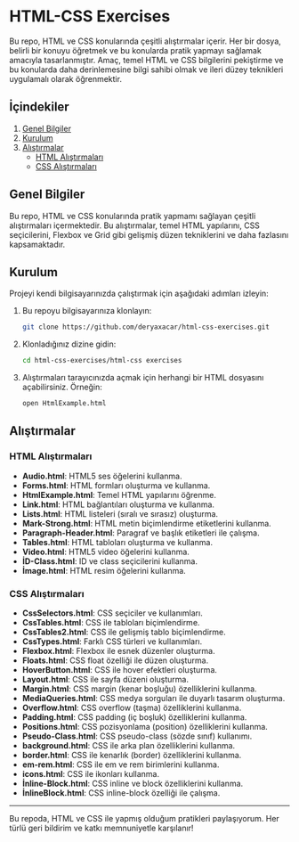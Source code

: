 # HTML-CSS Exercises

Bu repo, HTML ve CSS konularında çeşitli alıştırmalar içerir. Her bir dosya, belirli bir konuyu öğretmek ve bu konularda pratik yapmayı sağlamak amacıyla tasarlanmıştır. Amaç, temel HTML ve CSS bilgilerini pekiştirme ve bu konularda daha derinlemesine bilgi sahibi olmak ve ileri düzey teknikleri uygulamalı olarak öğrenmektir.

## İçindekiler

1. [Genel Bilgiler](#genel-bilgiler)
2. [Kurulum](#kurulum)
3. [Alıştırmalar](#alıştırmalar)
    - [HTML Alıştırmaları](#html-alıştırmaları)
    - [CSS Alıştırmaları](#css-alıştırmaları)

## Genel Bilgiler

Bu repo, HTML ve CSS konularında pratik yapmamı sağlayan çeşitli alıştırmaları içermektedir. Bu alıştırmalar, temel HTML yapılarını, CSS seçicilerini, Flexbox ve Grid gibi gelişmiş düzen tekniklerini ve daha fazlasını kapsamaktadır.

## Kurulum

Projeyi kendi bilgisayarınızda çalıştırmak için aşağıdaki adımları izleyin:

1. Bu repoyu bilgisayarınıza klonlayın:
    ```sh
    git clone https://github.com/deryaxacar/html-css-exercises.git
    ```
2. Klonladığınız dizine gidin:
    ```sh
    cd html-css-exercises/html-css exercises
    ```
3. Alıştırmaları tarayıcınızda açmak için herhangi bir HTML dosyasını açabilirsiniz. Örneğin:
    ```sh
    open HtmlExample.html
    ```

## Alıştırmalar

### HTML Alıştırmaları

- **Audio.html**: HTML5 ses öğelerini kullanma.
- **Forms.html**: HTML formları oluşturma ve kullanma.
- **HtmlExample.html**: Temel HTML yapılarını öğrenme.
- **Link.html**: HTML bağlantıları oluşturma ve kullanma.
- **Lists.html**: HTML listeleri (sıralı ve sırasız) oluşturma.
- **Mark-Strong.html**: HTML metin biçimlendirme etiketlerini kullanma.
- **Paragraph-Header.html**: Paragraf ve başlık etiketleri ile çalışma.
- **Tables.html**: HTML tabloları oluşturma ve kullanma.
- **Video.html**: HTML5 video öğelerini kullanma.
- **İD-Class.html**: ID ve class seçicilerini kullanma.
- **İmage.html**: HTML resim öğelerini kullanma.

### CSS Alıştırmaları

- **CssSelectors.html**: CSS seçiciler ve kullanımları.
- **CssTables.html**: CSS ile tabloları biçimlendirme.
- **CssTables2.html**: CSS ile gelişmiş tablo biçimlendirme.
- **CssTypes.html**: Farklı CSS türleri ve kullanımları.
- **Flexbox.html**: Flexbox ile esnek düzenler oluşturma.
- **Floats.html**: CSS float özelliği ile düzen oluşturma.
- **HoverButton.html**: CSS ile hover efektleri oluşturma.
- **Layout.html**: CSS ile sayfa düzeni oluşturma.
- **Margin.html**: CSS margin (kenar boşluğu) özelliklerini kullanma.
- **MediaQueries.html**: CSS medya sorguları ile duyarlı tasarım oluşturma.
- **Overflow.html**: CSS overflow (taşma) özelliklerini kullanma.
- **Padding.html**: CSS padding (iç boşluk) özelliklerini kullanma.
- **Positions.html**: CSS pozisyonlama (position) özelliklerini kullanma.
- **Pseudo-Class.html**: CSS pseudo-class (sözde sınıf) kullanımı.
- **background.html**: CSS ile arka plan özelliklerini kullanma.
- **border.html**: CSS ile kenarlık (border) özelliklerini kullanma.
- **em-rem.html**: CSS ile em ve rem birimlerini kullanma.
- **icons.html**: CSS ile ikonları kullanma.
- **İnline-Block.html**: CSS inline ve block özelliklerini kullanma.
- **İnlineBlock.html**: CSS inline-block özelliği ile çalışma.

---

Bu repoda, HTML ve CSS ile yapmış olduğum pratikleri paylaşıyorum. Her türlü geri bildirim ve katkı memnuniyetle karşılanır!
